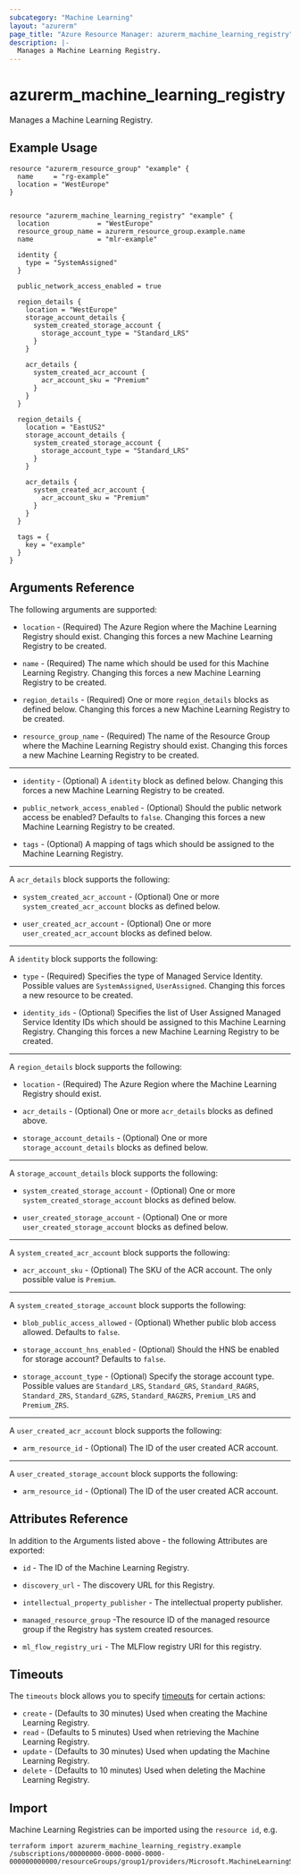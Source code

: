 ```yaml
---
subcategory: "Machine Learning"
layout: "azurerm"
page_title: "Azure Resource Manager: azurerm_machine_learning_registry"
description: |-
  Manages a Machine Learning Registry.
---
```


# azurerm_machine_learning_registry

Manages a Machine Learning Registry.

## Example Usage

```hcl
resource "azurerm_resource_group" "example" {
  name     = "rg-example"
  location = "WestEurope"
}


resource "azurerm_machine_learning_registry" "example" {
  location            = "WestEurope"
  resource_group_name = azurerm_resource_group.example.name
  name                = "mlr-example"

  identity {
    type = "SystemAssigned"
  }

  public_network_access_enabled = true

  region_details {
    location = "WestEurope"
    storage_account_details {
      system_created_storage_account {
        storage_account_type = "Standard_LRS"
      }
    }

    acr_details {
      system_created_acr_account {
        acr_account_sku = "Premium"
      }
    }
  }

  region_details {
    location = "EastUS2"
    storage_account_details {
      system_created_storage_account {
        storage_account_type = "Standard_LRS"
      }
    }

    acr_details {
      system_created_acr_account {
        acr_account_sku = "Premium"
      }
    }
  }

  tags = {
    key = "example"
  }
}
```

## Arguments Reference

The following arguments are supported:

* `location` - (Required) The Azure Region where the Machine Learning Registry should exist. Changing this forces a new Machine Learning Registry to be created.

* `name` - (Required) The name which should be used for this Machine Learning Registry. Changing this forces a new Machine Learning Registry to be created.

* `region_details` - (Required) One or more `region_details` blocks as defined below. Changing this forces a new Machine Learning Registry to be created.

* `resource_group_name` - (Required) The name of the Resource Group where the Machine Learning Registry should exist. Changing this forces a new Machine Learning Registry to be created.

---

* `identity` - (Optional) A `identity` block as defined below. Changing this forces a new Machine Learning Registry to be created.

* `public_network_access_enabled` - (Optional) Should the public network access be enabled? Defaults to `false`. Changing this forces a new Machine Learning Registry to be created.

* `tags` - (Optional) A mapping of tags which should be assigned to the Machine Learning Registry.

---

A `acr_details` block supports the following:

* `system_created_acr_account` - (Optional) One or more `system_created_acr_account` blocks as defined below.

* `user_created_acr_account` - (Optional) One or more `user_created_acr_account` blocks as defined below.

---

A `identity` block supports the following:

* `type` - (Required) Specifies the type of Managed Service Identity. Possible values are `SystemAssigned`, `UserAssigned`. Changing this forces a new resource to be created.

* `identity_ids` - (Optional) Specifies the list of User Assigned Managed Service Identity IDs which should be assigned to this Machine Learning Registry. Changing this forces a new Machine Learning Registry to be created.

---

A `region_details` block supports the following:

* `location` - (Required) The Azure Region where the Machine Learning Registry should exist.

* `acr_details` - (Optional) One or more `acr_details` blocks as defined above.

* `storage_account_details` - (Optional) One or more `storage_account_details` blocks as defined below.

---

A `storage_account_details` block supports the following:

* `system_created_storage_account` - (Optional) One or more `system_created_storage_account` blocks as defined below.

* `user_created_storage_account` - (Optional) One or more `user_created_storage_account` blocks as defined below.

---

A `system_created_acr_account` block supports the following:

* `acr_account_sku` - (Optional) The SKU of the ACR account. The only possible value is `Premium`.

---

A `system_created_storage_account` block supports the following:

* `blob_public_access_allowed` - (Optional) Whether public blob access allowed. Defaults to `false`.

* `storage_account_hns_enabled` - (Optional) Should the HNS be enabled for storage account? Defaults to `false`.

* `storage_account_type` - (Optional) Specify the storage account type. Possible values are `Standard_LRS`, `Standard_GRS`, `Standard_RAGRS`, `Standard_ZRS`, `Standard_GZRS`, `Standard_RAGZRS`, `Premium_LRS` and `Premium_ZRS`.

---

A `user_created_acr_account` block supports the following:

* `arm_resource_id` - (Optional) The ID of the user created ACR account.

---

A `user_created_storage_account` block supports the following:

* `arm_resource_id` - (Optional) The ID of the user created ACR account.

## Attributes Reference

In addition to the Arguments listed above - the following Attributes are exported: 

* `id` - The ID of the Machine Learning Registry.

* `discovery_url` - The discovery URL for this Registry.

* `intellectual_property_publisher` - The intellectual property publisher.

* `managed_resource_group` -The resource ID of the managed resource group if the Registry has system created resources.

* `ml_flow_registry_uri` - The MLFlow registry URI for this registry.

## Timeouts

The `timeouts` block allows you to specify [timeouts](https://www.terraform.io/language/resources/syntax#operation-timeouts) for certain actions:

* `create` - (Defaults to 30 minutes) Used when creating the Machine Learning Registry.
* `read` - (Defaults to 5 minutes) Used when retrieving the Machine Learning Registry.
* `update` - (Defaults to 30 minutes) Used when updating the Machine Learning Registry.
* `delete` - (Defaults to 10 minutes) Used when deleting the Machine Learning Registry.

## Import

Machine Learning Registries can be imported using the `resource id`, e.g.

```shell
terraform import azurerm_machine_learning_registry.example /subscriptions/00000000-0000-0000-0000-000000000000/resourceGroups/group1/providers/Microsoft.MachineLearningServices/registries/reg1
```
